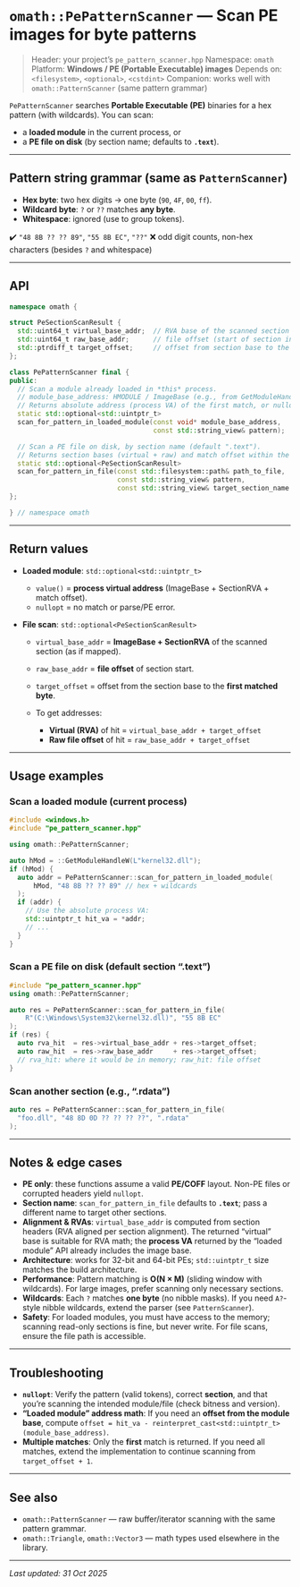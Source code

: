 # `omath::PePatternScanner` — Scan PE images for byte patterns

> Header: your project’s `pe_pattern_scanner.hpp`
> Namespace: `omath`
> Platform: **Windows / PE (Portable Executable) images**
> Depends on: `<filesystem>`, `<optional>`, `<cstdint>`
> Companion: works well with `omath::PatternScanner` (same pattern grammar)

`PePatternScanner` searches **Portable Executable (PE)** binaries for a hex pattern (with wildcards). You can scan:

* a **loaded module** in the current process, or
* a **PE file on disk** (by section name; defaults to **`.text`**).

---

## Pattern string grammar (same as `PatternScanner`)

* **Hex byte**: two hex digits → one byte (`90`, `4F`, `00`, `ff`).
* **Wildcard byte**: `?` or `??` matches **any byte**.
* **Whitespace**: ignored (use to group tokens).

✔️ `"48 8B ?? ?? 89"`, `"55 8B EC"`, `"??"`
❌ odd digit counts, non-hex characters (besides `?` and whitespace)

---

## API

```cpp
namespace omath {

struct PeSectionScanResult {
  std::uint64_t virtual_base_addr;  // RVA base of the scanned section (ImageBase + SectionRVA)
  std::uint64_t raw_base_addr;      // file offset (start of section in the file)
  std::ptrdiff_t target_offset;     // offset from section base to the first matched byte
};

class PePatternScanner final {
public:
  // Scan a module already loaded in *this* process.
  // module_base_address: HMODULE / ImageBase (e.g., from GetModuleHandle)
  // Returns absolute address (process VA) of the first match, or nullopt.
  static std::optional<std::uintptr_t>
  scan_for_pattern_in_loaded_module(const void* module_base_address,
                                    const std::string_view& pattern);

  // Scan a PE file on disk, by section name (default ".text").
  // Returns section bases (virtual + raw) and match offset within the section, or nullopt.
  static std::optional<PeSectionScanResult>
  scan_for_pattern_in_file(const std::filesystem::path& path_to_file,
                           const std::string_view& pattern,
                           const std::string_view& target_section_name = ".text");
};

} // namespace omath
```

---

## Return values

* **Loaded module**: `std::optional<std::uintptr_t>`

    * `value()` = **process virtual address** (ImageBase + SectionRVA + match offset).
    * `nullopt` = no match or parse/PE error.

* **File scan**: `std::optional<PeSectionScanResult>`

    * `virtual_base_addr` = **ImageBase + SectionRVA** of the scanned section (as if mapped).
    * `raw_base_addr` = **file offset** of section start.
    * `target_offset` = offset from the section base to the **first matched byte**.
    * To get addresses:

        * **Virtual (RVA)** of hit = `virtual_base_addr + target_offset`
        * **Raw file offset** of hit = `raw_base_addr + target_offset`

---

## Usage examples

### Scan a loaded module (current process)

```cpp
#include <windows.h>
#include "pe_pattern_scanner.hpp"

using omath::PePatternScanner;

auto hMod = ::GetModuleHandleW(L"kernel32.dll");
if (hMod) {
  auto addr = PePatternScanner::scan_for_pattern_in_loaded_module(
      hMod, "48 8B ?? ?? 89" // hex + wildcards
  );
  if (addr) {
    // Use the absolute process VA:
    std::uintptr_t hit_va = *addr;
    // ...
  }
}
```

### Scan a PE file on disk (default section “.text”)

```cpp
#include "pe_pattern_scanner.hpp"
using omath::PePatternScanner;

auto res = PePatternScanner::scan_for_pattern_in_file(
    R"(C:\Windows\System32\kernel32.dll)", "55 8B EC"
);
if (res) {
  auto rva_hit  = res->virtual_base_addr + res->target_offset;
  auto raw_hit  = res->raw_base_addr     + res->target_offset;
  // rva_hit: where it would be in memory; raw_hit: file offset
}
```

### Scan another section (e.g., “.rdata”)

```cpp
auto res = PePatternScanner::scan_for_pattern_in_file(
  "foo.dll", "48 8D 0D ?? ?? ?? ??", ".rdata"
);
```

---

## Notes & edge cases

* **PE only**: these functions assume a valid **PE/COFF** layout. Non-PE files or corrupted headers yield `nullopt`.
* **Section name**: `scan_for_pattern_in_file` defaults to **`.text`**; pass a different name to target other sections.
* **Alignment & RVAs**: `virtual_base_addr` is computed from section headers (RVA aligned per section alignment). The returned “virtual” base is suitable for RVA math; the **process VA** returned by the “loaded module” API already includes the image base.
* **Architecture**: works for 32-bit and 64-bit PEs; `std::uintptr_t` size matches the build architecture.
* **Performance**: Pattern matching is **O(N × M)** (sliding window with wildcards). For large images, prefer scanning only necessary sections.
* **Wildcards**: Each `?` matches **one byte** (no nibble masks). If you need `A?`-style nibble wildcards, extend the parser (see `PatternScanner`).
* **Safety**: For loaded modules, you must have access to the memory; scanning read-only sections is fine, but never write. For file scans, ensure the file path is accessible.

---

## Troubleshooting

* **`nullopt`**: Verify the pattern (valid tokens), correct **section**, and that you’re scanning the intended module/file (check bitness and version).
* **“Loaded module” address math**: If you need an **offset from the module base**, compute `offset = hit_va - reinterpret_cast<std::uintptr_t>(module_base_address)`.
* **Multiple matches**: Only the **first** match is returned. If you need all matches, extend the implementation to continue scanning from `target_offset + 1`.

---

## See also

* `omath::PatternScanner` — raw buffer/iterator scanning with the same pattern grammar.
* `omath::Triangle`, `omath::Vector3` — math types used elsewhere in the library.

---

*Last updated: 31 Oct 2025*
